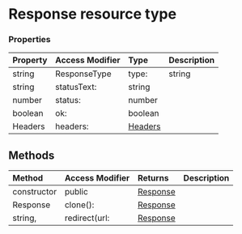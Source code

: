 # Response resource type




### Properties

| Property	   | Access Modifier | Type	| Description|
|:-------------|:----|:-------|:-----------|
|string|ResponseType      | type: | string|ResponseType |  |
|string      | statusText: | string |  |
|number      | status: | number |  |
|boolean      | ok: | boolean |  |
|Headers      | headers: | [Headers](Headers.md) |  |



## Methods

| Method	   | Access Modifier | Returns	| Description|
|:-------------|:----|:-------|:-----------|
|constructor      | public | [Response](Response.md) |  |
|Response      | clone(): | [Response](Response.md) |  |
|string,      | redirect(url: | [Response](Response.md) |  |


